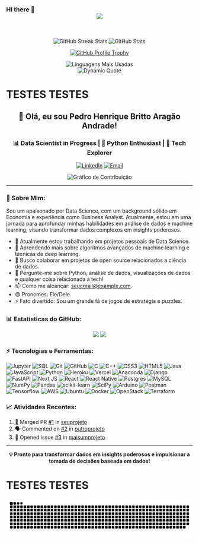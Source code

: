 ### Hi there 👋<div align="center"> <img src="https://komarev.com/ghpvc/?username=Pedro2712&style=for-the-badge">

<br/>
<p align="center">
  <img src="https://github-readme-streak-stats.herokuapp.com/?user=Pedro2712&theme=dark" alt="GitHub Streak Stats"/>
  <img src="https://github-readme-stats.vercel.app/api?username=Pedro2712&show_icons=true&theme=dark" alt="GitHub Stats"/>
</p>

<p align="center">
  <a href="https://github.com/ryo-ma/github-profile-trophy">
    <img src="https://github-profile-trophy.vercel.app/?username=Pedro2712&theme=onedark&row=2&column=4" alt="GitHub Profile Trophy"/>
  </a>
</p>


<div align="center">
    <img src="https://github-readme-stats.vercel.app/api/top-langs/?username=Pedro2712&layout=compact&theme=dark" alt="Linguagens Mais Usadas"/>
</div>

<div align="center">
    <img src="https://quotes-github-readme.vercel.app/api?type=horizontal&theme=dark" alt="Dynamic Quote"/>
</div>

<!--
**Pedro2712/Pedro2712** is a ✨ _special_ ✨ repository because its `README.md` (this file) appears on your GitHub profile.

Here are some ideas to get you started:




- 🔭 I’m currently working on ...
- 🌱 I’m currently learning ...
- 👯 I’m looking to collaborate on ...
- 🤔 I’m looking for help with ...
- 💬 Ask me about ...
- 📫 How to reach me: ...
- 😄 Pronouns: ...
- ⚡ Fun fact: ...
-->
            
<!-- Footer -->

# TESTES TESTES

<div align="center">
  <h2>👋 Olá, eu sou Pedro Henrique Britto Aragão Andrade!</h2>
  <h3>📊 Data Scientist in Progress | 🐍 Python Enthusiast | 🚀 Tech Explorer</h3>
</div>

<p align="center">
  <a href="https://www.linkedin.com/in/pedro-henrique-andrade-124357207/"><img alt="LinkedIn" src="https://img.shields.io/badge/LinkedIn-blue?style=flat-square&logo=linkedin"></a>
  <a href="pedroa3@al.insper.edu.br"><img alt="Email" src="https://img.shields.io/badge/Email-red?style=flat-square&logo=gmail&logoColor=white"></a>
</p>

<div align="center">
  <img src="https://activity-graph.herokuapp.com/graph?username=Pedro2712&theme=xcode" alt="Gráfico de Contribuição" />
</div>

---

### 🧐 Sobre Mim:
Sou um apaixonado por Data Science, com um background sólido em Economia e experiência como Business Analyst. Atualmente, estou em uma jornada para aprofundar minhas habilidades em análise de dados e machine learning, visando transformar dados complexos em insights poderosos.

- 🔭 Atualmente estou trabalhando em projetos pessoais de Data Science.
- 🌱 Aprendendo mais sobre algoritmos avançados de machine learning e técnicas de deep learning.
- 👯 Busco colaborar em projetos de open source relacionados a ciência de dados.
- 💬 Pergunte-me sobre Python, análise de dados, visualizações de dados e qualquer coisa relacionada a tech!
- 📫 Como me alcançar: [seuemail@example.com](mailto:pedroa3@al.insper.edu.br).
- 😄 Pronomes: Ele/Dele.
- ⚡ Fato divertido: Sou um grande fã de jogos de estratégia e puzzles.

### 📊 Estatísticas do GitHub:

<div align="center">
  <img height="180em" src="https://github-readme-stats.vercel.app/api?username=Pedro2712&show_icons=true&theme=radical&include_all_commits=true&count_private=true"/>
  <img height="180em" src="https://github-readme-stats.vercel.app/api/top-langs/?username=Pedro2712&layout=compact&langs_count=8&theme=radical"/>
</div>

### ⚡ Tecnologias e Ferramentas:

![Jupyter](https://img.shields.io/badge/-Jupyter-F37626?style=for-the-badge&logo=Jupyter&logoColor=white)
![SQL](https://img.shields.io/badge/-SQL-4479A1?style=for-the-badge&logo=MySQL&logoColor=white)
![Git](https://img.shields.io/badge/-Git-F05032?style=for-the-badge&logo=git&logoColor=white)
![GitHub](https://img.shields.io/badge/-GitHub-181717?style=for-the-badge&logo=github)
![C](https://img.shields.io/badge/c-%2300599C.svg?style=for-the-badge&logo=c&logoColor=white) 
![C++](https://img.shields.io/badge/c++-%2300599C.svg?style=for-the-badge&logo=c%2B%2B&logoColor=white) 
![CSS3](https://img.shields.io/badge/css3-%231572B6.svg?style=for-the-badge&logo=css3&logoColor=white) 
![HTML5](https://img.shields.io/badge/html5-%23E34F26.svg?style=for-the-badge&logo=html5&logoColor=white) 
![Java](https://img.shields.io/badge/java-%23ED8B00.svg?style=for-the-badge&logo=java&logoColor=white) 
![JavaScript](https://img.shields.io/badge/javascript-%23323330.svg?style=for-the-badge&logo=javascript&logoColor=%23F7DF1E) 
![Python](https://img.shields.io/badge/python-3670A0?style=for-the-badge&logo=python&logoColor=ffdd54) 
![Heroku](https://img.shields.io/badge/heroku-%23430098.svg?style=for-the-badge&logo=heroku&logoColor=white) 
![Vercel](https://img.shields.io/badge/vercel-%23000000.svg?style=for-the-badge&logo=vercel&logoColor=white) 
![Anaconda](https://img.shields.io/badge/Anaconda-%2344A833.svg?style=for-the-badge&logo=anaconda&logoColor=white) 
![Django](https://img.shields.io/badge/django-%23092E20.svg?style=for-the-badge&logo=django&logoColor=white) 
![FastAPI](https://img.shields.io/badge/FastAPI-005571?style=for-the-badge&logo=fastapi)
![Next JS](https://img.shields.io/badge/Next-black?style=for-the-badge&logo=next.js&logoColor=white) 
![React](https://img.shields.io/badge/react-%2320232a.svg?style=for-the-badge&logo=react&logoColor=%2361DAFB) 
![React Native](https://img.shields.io/badge/react_native-%2320232a.svg?style=for-the-badge&logo=react&logoColor=%2361DAFB) 
![Postgres](https://img.shields.io/badge/postgres-%23316192.svg?style=for-the-badge&logo=postgresql&logoColor=white) 
![MySQL](https://img.shields.io/badge/mySql-%2307405e.svg?style=for-the-badge&logo=mySql&logoColor=white) 
![NumPy](https://img.shields.io/badge/numpy-%23013243.svg?style=for-the-badge&logo=numpy&logoColor=white) 
![Pandas](https://img.shields.io/badge/pandas-%23150458.svg?style=for-the-badge&logo=pandas&logoColor=white) 
![scikit-learn](https://img.shields.io/badge/scikit--learn-%23F7931E.svg?style=for-the-badge&logo=scikit-learn&logoColor=white) 
![SciPy](https://img.shields.io/badge/SciPy-%230C55A5.svg?style=for-the-badge&logo=scipy&logoColor=%white) 
![Arduino](https://img.shields.io/badge/-Arduino-00979D?style=for-the-badge&logo=Arduino&logoColor=white) 
![Postman](https://img.shields.io/badge/Postman-FF6C37?style=for-the-badge&logo=postman&logoColor=white) 
![Tensorflow](https://img.shields.io/badge/TensorFlow-FF6F00?style=for-the-badge&logo=tensorflow&logoColor=white) 
![AWS](https://img.shields.io/badge/Amazon_AWS-232F3E?style=for-the-badge&logo=amazon-aws&logoColor=white) 
![Ubuntu](https://img.shields.io/badge/Ubuntu-E95420?style=for-the-badge&logo=ubuntu&logoColor=white)
![Docker](https://img.shields.io/badge/docker-%230db7ed.svg?style=for-the-badge&logo=docker&logoColor=white) 
![OpenStack](https://img.shields.io/badge/Openstack-%23f01742.svg?style=for-the-badge&logo=openstack&logoColor=white)
![Terraform](https://img.shields.io/badge/terraform-%235835CC.svg?style=for-the-badge&logo=terraform&logoColor=white)

### 📈 Atividades Recentes:

<!--START_SECTION:activity-->
1. 🎉 Merged PR [#1](#) in [seuprojeto](#)
2. 🗣 Commented on [#2](#) in [outroprojeto](#)
3. 💪 Opened issue [#3](#) in [maisumprojeto](#)
<!--END_SECTION:activity-->

---

<div align="center">
  <b>💡 Pronto para transformar dados em insights poderosos e impulsionar a tomada de decisões baseada em dados!</b>
</div>

# TESTES TESTES

![snake gif](https://github.com/Pedro2712/Pedro2712/blob/output/github-contribution-grid-snake.svg)
